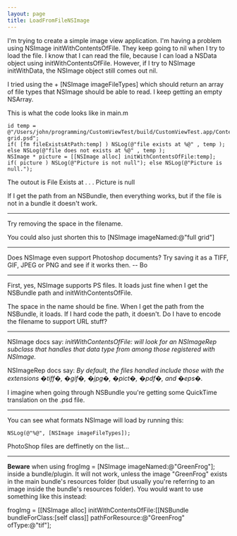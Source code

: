 ```yaml
---
layout: page
title: LoadFromFileNSImage
---
```


I'm trying to create a simple image view application. I'm having a problem using NSImage initWithContentsOfFile.  They keep going to nil when I try to load the file.  I know that I can read the file, because I can load a NSData object using initWithContentsOfFile.  However, if I try to NSImage initWithData, the NSImage object still comes out nil.

I tried using the + [NSImage imageFileTypes] which should return an array of file types that NSImage should be able to read.  I keep getting an empty NSArray.

This is what the code looks like in main.m

    
    id temp = @"/Users/john/programming/CustomViewTest/build/CustomViewTest.app/Contents/Resources/full grid.psd";
    if( [fm fileExistsAtPath:temp] ) NSLog(@"file exists at %@" , temp ); else NSLog(@"file does not exists at %@" , temp );
    NSImage * picture = [[NSImage alloc] initWithContentsOfFile:temp];
    if( picture ) NSLog(@"Picture is not null"); else NSLog(@"Picture is null.");


The outout is 
   File Exists at . . . 
   Picture is null

If I get the path from an NSBundle, then everything works, but if the file is not in a bundle it doesn't work.

----

Try removing the space in the filename.

You could also just shorten this to     [NSImage imageNamed:@"full grid"]

----

Does NSImage even support Photoshop documents?  Try saving it as a TIFF, GIF, JPEG or PNG and see if it works then.  -- Bo

----

First, yes, NSImage supports PS files.  It loads just fine when I get the NSBundle path and initWithContentsOfFile.

The space in the name should be fine.  When I get the path from the NSBundle, it loads.  If I hard code the path, it doesn't.  Do I have to encode the filename to support URL stuff?

----

NSImage docs say: *initWithContentsOfFile: will look for an NSImageRep subclass that handles that data type from among those registered with NSImage.*

NSImageRep docs say: *By default, the files handled include those with the extensions �tiff�, �gif�, �jpg�, �pict�, �pdf�, and �eps�.*

I imagine when going through NSBundle you're getting some QuickTime translation on the .psd file.

----

You can see what formats NSImage will load by running this:
    
    NSLog(@"%@", [NSImage imageFileTypes]);


PhotoShop files are deffinetly on the list...

----

**Beware** when using     frogImg = [NSImage imageNamed:@"GreenFrog"]; inside a bundle/plugin. It will not work, unless the image "GreenFrog" exists in the main bundle's resources folder (but usually you're referring to an image inside the bundle's resources folder). You would want to use something like this instead: 
    
frogImg = [[NSImage alloc] initWithContentsOfFile:[[NSBundle bundleForClass:[self class]] pathForResource:@"GreenFrog" ofType:@"tif"];

